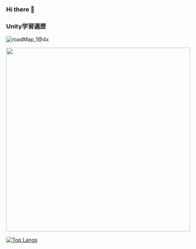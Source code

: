 ### Hi there 👋
### Unity学習遍歴
![roadMap_1@4x](https://user-images.githubusercontent.com/44295767/112768903-49d33680-9059-11eb-8e02-02510538109c.png)


<img src="https://user-images.githubusercontent.com/44295767/114621127-48576e80-9ce7-11eb-8db1-f2dcfcfbc394.png" width="500">

[![Top Langs](https://github-readme-stats.vercel.app/api/top-langs/?username=julien120&layout=compact&count_private=true&theme=dracula&hide=asp,c%23&langs_count=8)](https://github.com/anuraghazra/github-readme-stats)
<!--
**julien120/julien120** is a ✨ _special_ ✨ repository because its `README.md` (this file) appears on your GitHub profile.

Here are some ideas to get you started:

- 🔭 I’m currently working on ...
- 🌱 I’m currently learning ...
- 👯 I’m looking to collaborate on ...
- 🤔 I’m looking for help with ...
- 💬 Ask me about ...
- 📫 How to reach me: ...
- 😄 Pronouns: ...
- ⚡ Fun fact: ...
-->
